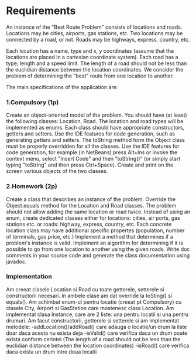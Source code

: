 # Requirements

An instance of the "Best Route Problem" consists of locations and roads. Locations may be cities, airports, gas stations, etc.
Two locations may be connected by a road, or not. Roads may be highways, express, country, etc.

Each location has a name, type and x, y coordinates (assume that the locations are placed in a cartesian coordinate system).
Each road has a type, length and a speed limit. The length of a road should not be less than the euclidian distance between the location coordinates.
We consider the problem of determining the "best" route from one location to another.

The main specifications of the application are:

### 1.Compulsory (1p)

Create an object-oriented model of the problem. You should have (at least) the following classes: Location, Road.
The location and road types will be implemented as enums.
Each class should have appropriate constructors, getters and setters.
Use the IDE features for code generation, such as generating getters and setters.
The toString method form the Object class must be properly overridden for all the classes.
Use the IDE features for code generation, for example (in NetBeans) press Alt+Ins or invoke the context menu, select "Insert Code" and then "toString()" (or simply start typing "toString" and then press Ctrl+Space).
Create and print on the screen various objects of the two classes.

### 2.Homework (2p)
Create a class that describes an instance of the problem.
Override the Object.equals method for the Location and Road classes. The problem should not allow adding the same location or road twice.
Instead of using an enum, create dedicated classes either for locations: cities, air ports, gas stations etc. or roads: highway, express, country, etc. Each concrete location class may have additional specific propertes (population, number of terminals, gas price, etc.)
Implement a method that determines if a problem's instance is valid.
Implement an algorithm for determining if it is possible to go from one location to another using the given roads.
Write doc comments in your source code and generate the class documentation using javadoc.

### Implementation
Am creeat clasele Location si Road cu toate getterele, setterele si constructorii necesari. In ambele clase am dat override la toSting() si equals().
Am schimbat enum-ul pentru locatie (creeat pt Compulsory) cu clasele City, Airport si GasStation care mostenesc clasa Location. 
Am implementat clasa Instance, care are 2 liste: una pentru locatii si una pentru drumuri. Am facut constructorii, getterele si setterele si am implementat metodele:
-addLocation()/addRoad() care adauga o locatie/un drum la liste doar daca acesta nu exista deja
-isValid() care verifica daca un drum poate exista conform cerintei (The length of a road should not be less than the euclidian distance between the location coordinates)
-isRoad() care verifica daca exista un drum intre doua locatii
